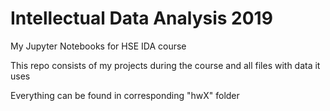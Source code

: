 # Intellectual Data Analysis 2019

My Jupyter Notebooks for HSE IDA course

This repo consists of my projects during the course and all files with data it uses

Everything can be found in corresponding "hwX" folder

